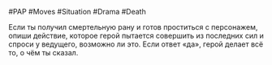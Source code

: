 #PAP #Moves #Situation #Drama  #Death 

Если ты получил смертельную рану и готов проститься с персонажем, опиши действие, которое герой пытается совершить из последних сил и спроси у ведущего, возможно ли это. Если ответ «да», герой делает всё то, о чём ты сказал.